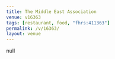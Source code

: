 ```yaml
---
title: The Middle East Association
venue: v16363
tags: [restaurant, food, "fhrs:411363"]
permalink: /v/16363/
layout: venue
---
```

null